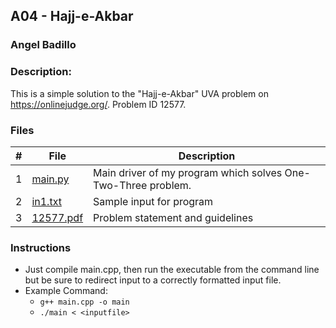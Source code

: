 ## A04 - Hajj-e-Akbar
### Angel Badillo
### Description:

This is a simple solution to the "Hajj-e-Akbar" UVA problem on https://onlinejudge.org/. Problem ID 12577.

### Files

| # | File                   | Description                                                   |
|:-:|------------------------|---------------------------------------------------------------|
| 1 | [main.py](main.py)     | Main driver of my program which solves One-Two-Three problem. |
| 2 | [in1.txt](in1.txt)     | Sample input for program                                      |
| 3 | [12577.pdf](12577.pdf) | Problem statement and guidelines                              |

### Instructions

- Just compile main.cpp, then run the executable from the command line but be sure to redirect
input to a correctly formatted input file.
- Example Command:
    - `g++ main.cpp -o main`
    - `./main < <inputfile>`